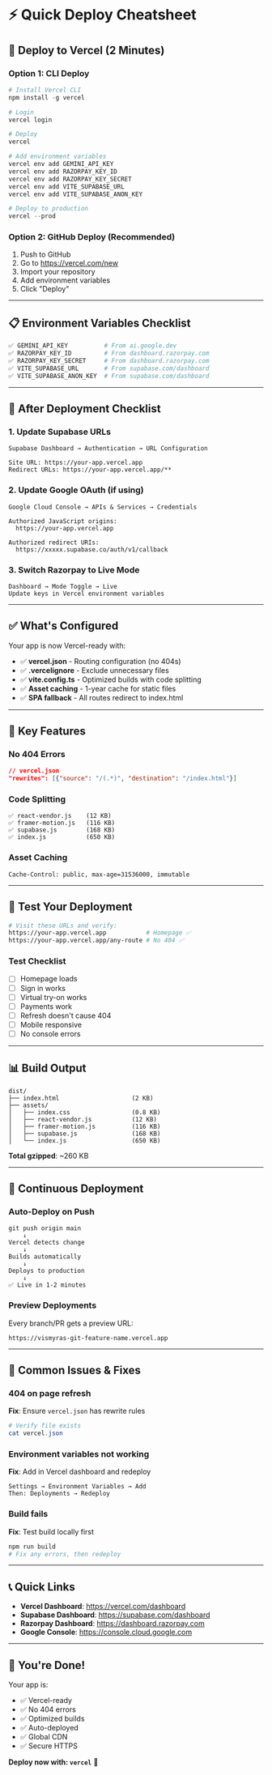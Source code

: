 # ⚡ Quick Deploy Cheatsheet

## 🚀 Deploy to Vercel (2 Minutes)

### Option 1: CLI Deploy
```powershell
# Install Vercel CLI
npm install -g vercel

# Login
vercel login

# Deploy
vercel

# Add environment variables
vercel env add GEMINI_API_KEY
vercel env add RAZORPAY_KEY_ID
vercel env add RAZORPAY_KEY_SECRET
vercel env add VITE_SUPABASE_URL
vercel env add VITE_SUPABASE_ANON_KEY

# Deploy to production
vercel --prod
```

### Option 2: GitHub Deploy (Recommended)
1. Push to GitHub
2. Go to https://vercel.com/new
3. Import your repository
4. Add environment variables
5. Click "Deploy"

---

## 📋 Environment Variables Checklist

```bash
✅ GEMINI_API_KEY          # From ai.google.dev
✅ RAZORPAY_KEY_ID         # From dashboard.razorpay.com
✅ RAZORPAY_KEY_SECRET     # From dashboard.razorpay.com
✅ VITE_SUPABASE_URL       # From supabase.com/dashboard
✅ VITE_SUPABASE_ANON_KEY  # From supabase.com/dashboard
```

---

## 🔧 After Deployment Checklist

### 1. Update Supabase URLs
```
Supabase Dashboard → Authentication → URL Configuration

Site URL: https://your-app.vercel.app
Redirect URLs: https://your-app.vercel.app/**
```

### 2. Update Google OAuth (if using)
```
Google Cloud Console → APIs & Services → Credentials

Authorized JavaScript origins:
  https://your-app.vercel.app

Authorized redirect URIs:
  https://xxxxx.supabase.co/auth/v1/callback
```

### 3. Switch Razorpay to Live Mode
```
Dashboard → Mode Toggle → Live
Update keys in Vercel environment variables
```

---

## ✅ What's Configured

Your app is now Vercel-ready with:

- ✅ **vercel.json** - Routing configuration (no 404s)
- ✅ **.vercelignore** - Exclude unnecessary files
- ✅ **vite.config.ts** - Optimized builds with code splitting
- ✅ **Asset caching** - 1-year cache for static files
- ✅ **SPA fallback** - All routes redirect to index.html

---

## 🎯 Key Features

### No 404 Errors
```json
// vercel.json
"rewrites": [{"source": "/(.*)", "destination": "/index.html"}]
```

### Code Splitting
```
✅ react-vendor.js    (12 KB)
✅ framer-motion.js   (116 KB)
✅ supabase.js        (168 KB)
✅ index.js           (650 KB)
```

### Asset Caching
```
Cache-Control: public, max-age=31536000, immutable
```

---

## 🧪 Test Your Deployment

```bash
# Visit these URLs and verify:
https://your-app.vercel.app           # Homepage ✅
https://your-app.vercel.app/any-route # No 404 ✅
```

### Test Checklist
- [ ] Homepage loads
- [ ] Sign in works
- [ ] Virtual try-on works
- [ ] Payments work
- [ ] Refresh doesn't cause 404
- [ ] Mobile responsive
- [ ] No console errors

---

## 📊 Build Output

```
dist/
├── index.html                    (2 KB)
├── assets/
│   ├── index.css                 (0.8 KB)
│   ├── react-vendor.js           (12 KB)
│   ├── framer-motion.js          (116 KB)
│   ├── supabase.js               (168 KB)
│   └── index.js                  (650 KB)
```

**Total gzipped**: ~260 KB

---

## 🔄 Continuous Deployment

### Auto-Deploy on Push
```
git push origin main
    ↓
Vercel detects change
    ↓
Builds automatically
    ↓
Deploys to production
    ↓
✅ Live in 1-2 minutes
```

### Preview Deployments
Every branch/PR gets a preview URL:
```
https://vismyras-git-feature-name.vercel.app
```

---

## 🐛 Common Issues & Fixes

### 404 on page refresh
**Fix**: Ensure `vercel.json` has rewrite rules
```powershell
# Verify file exists
cat vercel.json
```

### Environment variables not working
**Fix**: Add in Vercel dashboard and redeploy
```
Settings → Environment Variables → Add
Then: Deployments → Redeploy
```

### Build fails
**Fix**: Test build locally first
```powershell
npm run build
# Fix any errors, then redeploy
```

---

## 📞 Quick Links

- **Vercel Dashboard**: https://vercel.com/dashboard
- **Supabase Dashboard**: https://supabase.com/dashboard
- **Razorpay Dashboard**: https://dashboard.razorpay.com
- **Google Console**: https://console.cloud.google.com

---

## 🎉 You're Done!

Your app is:
- ✅ Vercel-ready
- ✅ No 404 errors
- ✅ Optimized builds
- ✅ Auto-deployed
- ✅ Global CDN
- ✅ Secure HTTPS

**Deploy now with: `vercel`** 🚀
